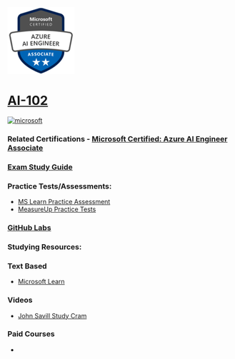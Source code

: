 
<img src="/Images/certs/ai-102.png" width="150" height="150">


# [AI-102](https://learn.microsoft.com/en-us/certifications/exams/ai-102)


<a href='https://learn.microsoft.com/en-us/certifications/browse/?type=role-based&levels=intermediate' target="_blank"><img alt='microsoft' src='https://img.shields.io/badge/associate-100000?style=for-the-badge&logo=microsoft&logoColor=white&labelColor=0078D4&color=212221'/></a> 

### Related Certifications - [Microsoft Certified: Azure AI Engineer Associate](https://learn.microsoft.com/en-us/certifications/azure-ai-engineer)

### [Exam Study Guide](https://aka.ms/ai102-StudyGuide)

### Practice Tests/Assessments:
- [MS Learn Practice Assessment](https://learn.microsoft.com/certifications/exams/ai-102/practice/assessment?assessment-type=practice&assessmentId=61)
- [MeasureUp Practice Tests](https://www.measureup.com/microsoft-practice-test-ai-102-designing-and-implementing-an-azure-ai-solution.html)

### [GitHub Labs](https://aka.ms/ai102labs)

### Studying Resources:

### Text Based 
- [Microsoft Learn](https://learn.microsoft.com/en-us/certifications/exams/ai-102)
### Videos
- [John Savill Study Cram](https://www.youtube.com/watch?v=I7fdWafTcPY&list=PLlVtbbG169nH_CJl4wwKBfS1V8nMYr7xL&index=11&pp=iAQB)
### Paid Courses
-

